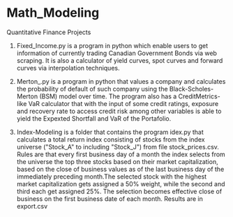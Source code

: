 # Math_Modeling
Quantitative Finance Projects  

1. Fixed_Income.py is a program in python which enable users to get information of currently trading
Canadian Government Bonds via web scraping. It is also a calculator of yield curves, spot curves and forward curves 
via interpolation techniques. 

2. Merton_.py is a program in python that values a company and calculates the probability of default of such company using the Black-Scholes-Merton (BSM) model over time. The program also has a CreditMetrics-like VaR calculator that with the input of some credit ratings, exposure and recovery rate to access credit risk among other variables is able to yield the Expexted Shortfall and VaR of the Portafolio. 

3. Index-Modeling is a folder that contains the program idex.py that calculates a total return index consisting of stocks from the index universe ("Stock_A" to including "Stock_J") from file stock_prices.csv. Rules are that every first business day of a month the index selects from the universe the top three stocks based on their market capitalization, based on the close of business values as of the last business day of the immediately preceding month.The selected stock with the highest market capitalization gets assigned a 50% weight, while the second and third each get assigned 25%. The selection becomes effective close of business on the first business date of each month. Results are in export.csv
